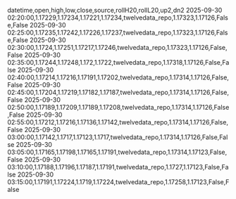datetime,open,high,low,close,source,rollH20,rollL20,up2,dn2
2025-09-30 02:20:00,1.17229,1.17234,1.17221,1.17234,twelvedata_repo,1.17323,1.17126,False,False
2025-09-30 02:25:00,1.17235,1.17242,1.17226,1.17237,twelvedata_repo,1.17323,1.17126,False,False
2025-09-30 02:30:00,1.1724,1.17251,1.17217,1.17246,twelvedata_repo,1.17323,1.17126,False,False
2025-09-30 02:35:00,1.17244,1.17248,1.172,1.1722,twelvedata_repo,1.17318,1.17126,False,False
2025-09-30 02:40:00,1.17214,1.17216,1.17191,1.17202,twelvedata_repo,1.17314,1.17126,False,False
2025-09-30 02:45:00,1.17204,1.17219,1.17182,1.17187,twelvedata_repo,1.17314,1.17126,False,False
2025-09-30 02:50:00,1.17189,1.17209,1.17189,1.17208,twelvedata_repo,1.17314,1.17126,False,False
2025-09-30 02:55:00,1.17212,1.17216,1.17136,1.17142,twelvedata_repo,1.17314,1.17126,False,False
2025-09-30 03:00:00,1.17142,1.1717,1.17123,1.1717,twelvedata_repo,1.17314,1.17126,False,False
2025-09-30 03:05:00,1.17165,1.17198,1.17165,1.17191,twelvedata_repo,1.17314,1.17123,False,False
2025-09-30 03:10:00,1.17188,1.17196,1.17187,1.17191,twelvedata_repo,1.1727,1.17123,False,False
2025-09-30 03:15:00,1.17191,1.17224,1.1719,1.17224,twelvedata_repo,1.17258,1.17123,False,False
